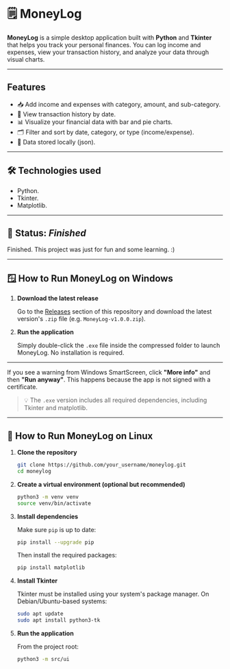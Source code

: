# 🗒️ MoneyLog

**MoneyLog** is a simple desktop application built with **Python** and **Tkinter** that helps you track your personal finances. You can log income and expenses, view your transaction history, and analyze your data through visual charts.

---

## Features

- 📥 Add income and expenses with category, amount, and sub-category.
- 📅 View transaction history by date.
- 📊 Visualize your financial data with bar and pie charts.
- 🗂️ Filter and sort by date, category, or type (income/expense).
- 💾 Data stored locally (json).

---

## 🛠️ Technologies used
- Python.
- Tkinter.
- Matplotlib.

---

## 🧪 Status: *Finished*
Finished. This project was just for fun and some learning. :)

---

## 🪟 How to Run MoneyLog on Windows

1. **Download the latest release**

   Go to the [Releases](https://github.com/FrancoCambi/money-log/releases) section of this repository and download the latest version's `.zip` file (e.g. `MoneyLog-v1.0.0.zip`).

2. **Run the application**

   Simply double-click the `.exe` file inside the compressed folder to launch MoneyLog. No installation is required.

---

If you see a warning from Windows SmartScreen, click **"More info"** and then **"Run anyway"**. This happens because the app is not signed with a certificate.

> 💡 The `.exe` version includes all required dependencies, including Tkinter and matplotlib.

---

## 🐧 How to Run MoneyLog on Linux

1. **Clone the repository**

   ```bash
   git clone https://github.com/your_username/moneylog.git
   cd moneylog
   ```

2. **Create a virtual environment (optional but recommended)**

   ```bash
   python3 -m venv venv
   source venv/bin/activate
   ```

3. **Install dependencies**

   Make sure `pip` is up to date:

   ```bash
   pip install --upgrade pip
   ```

   Then install the required packages:

   ```bash
   pip install matplotlib
   ```

4. **Install Tkinter**

   Tkinter must be installed using your system's package manager. On Debian/Ubuntu-based systems:

   ```bash
   sudo apt update
   sudo apt install python3-tk
   ```

5. **Run the application**

   From the project root:

   ```bash
   python3 -m src/ui
   ```

   

